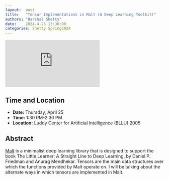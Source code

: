 ```yaml
---
layout:  post
title:   "Tensor Implementations in Malt (A Deep Learning Toolkit)"
authors: "Darshal Shetty"
date:    2024-4-25 13:30:00
categories: Shetty Spring2024
---
```


<iframe src="https://www.youtube.com/embed/Y_OyR5mcb-o" frameborder="0" allowfullscreen></iframe>

## Time and Location

* **Date:** Thursday, April 25
* **Time:** 1:30 PM-2:30 PM
* **Location:** Luddy Center for Artificial Intelligence (BLLU) 2005

## Abstract

[Malt](https://github.com/themetaschemer/malt) is a minimalist deep learning
library that is designed to support the book The Little Learner: A Straight Line
to Deep Learning, by Daniel P. Friedman and Anurag Mendhekar. Tensors are the
main data structures over which the functions provided by Malt operate on. I
will be talking about the alternate ways in which tensors are implemented in
Malt.
